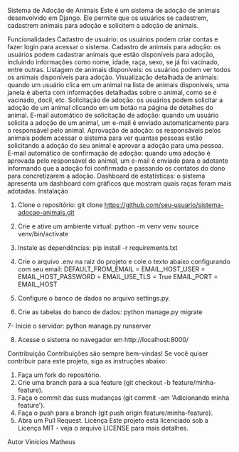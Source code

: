 Sistema de Adoção de Animais
Este é um sistema de adoção de animais desenvolvido em Django. Ele permite que os usuários se cadastrem, cadastrem animais para adoção e solicitem a adoção de animais.

Funcionalidades
Cadastro de usuário: os usuários podem criar contas e fazer login para acessar o sistema.
Cadastro de animais para adoção: os usuários podem cadastrar animais que estão disponíveis para adoção, incluindo informações como nome, idade, raça, sexo, se já foi vacinado, entre outras.
Listagem de animais disponíveis: os usuários podem ver todos os animais disponíveis para adoção.
Visualização detalhada de animais: quando um usuário clica em um animal na lista de animais disponíveis, uma janela é aberta com informações detalhadas sobre o animal, como se é vacinado, docil, etc.
Solicitação de adoção: os usuários podem solicitar a adoção de um animal clicando em um botão na página de detalhes do animal.
E-mail automático de solicitação de adoção: quando um usuário solicita a adoção de um animal, um e-mail é enviado automaticamente para o responsável pelo animal.
Aprovação de adoção: os responsáveis pelos animais podem acessar o sistema para ver quantas pessoas estão solicitando a adoção do seu animal e aprovar a adoção para uma pessoa.
E-mail automático de confirmação de adoção: quando uma adoção é aprovada pelo responsável do animal, um e-mail é enviado para o adotante informando que a adoção foi confirmada e passando os contatos do dono para concretizarem a adoção.
Dashboard de estatísticas: o sistema apresenta um dashboard com gráficos que mostram quais raças foram mais adotadas.
Instalação
1. Clone o repositório:
git clone https://github.com/seu-usuario/sistema-adocao-animais.git

2. Crie e ative um ambiente virtual:
python -m venv venv
source venv/bin/activate

3. Instale as dependências:
pip install -r requirements.txt

4. Crie o arquivo .env na raiz do projeto e cole o texto abaixo configurando com seu email:
DEFAULT_FROM_EMAIL = 
EMAIL_HOST_USER = 
EMAIL_HOST_PASSWORD = 
EMAIL_USE_TLS = True
EMAIL_PORT = 
EMAIL_HOST 

5. Configure o banco de dados no arquivo settings.py.

6. Crie as tabelas do banco de dados:
python manage.py migrate

7- Inicie o servidor:
python manage.py runserver

8. Acesse o sistema no navegador em http://localhost:8000/

Contribuição
Contribuições são sempre bem-vindas! Se você quiser contribuir para este projeto, siga as instruções abaixo:

1. Faça um fork do repositório.
2. Crie uma branch para a sua feature (git checkout -b feature/minha-feature).
3. Faça o commit das suas mudanças (git commit -am 'Adicionando minha feature').
4. Faça o push para a branch (git push origin feature/minha-feature).
5. Abra um Pull Request.
Licença
Este projeto está licenciado sob a Licença MIT - veja o arquivo LICENSE para mais detalhes.

Autor
Vinicios Matheus 




